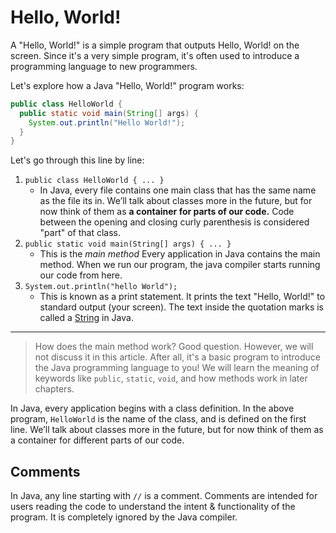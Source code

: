 # Hello, World!

A "Hello, World!" is a simple program that outputs Hello, World! on the screen. Since it's a very simple program, it's often used to introduce a programming language to new programmers.

Let's explore how a Java "Hello, World!" program works:

```java
public class HelloWorld { 
  public static void main(String[] args) { 
    System.out.println("Hello World!"); 
  }
}
```
Let's go through this line by line:

1. `public class HelloWorld { ... }`
    * In Java, every file contains one main class that has the same name as the file its in. We’ll talk about classes more in the future, but for now think of them as **a container for parts of our code.** Code between the opening and closing curly parenthesis is considered "part" of that class.
2. `public static void main(String[] args) { ... }`
    * This is the *main method* Every application in Java contains the main method. When we run our program, the java compiler starts running our code from here.
3. `System.out.println("hello World");`
    * This is known as a print statement. It prints the text "Hello, World!" to standard output (your screen). The text inside the quotation marks is called a [String](./Variables.md#) in Java.
--- 
>How does the main method work? Good question. However, we will not discuss it in this article. After all, it's a basic program to introduce the Java programming language to you! We will learn the meaning of keywords like `public`, `static`, `void`, and how methods work in later chapters.

In Java, every application begins with a class definition. In the above program, `HelloWorld` is the name of the class, and is defined on the first line. We’ll talk about classes more in the future, but for now think of them as a container for different parts of our code.


## Comments

In Java, any line starting with `//` is a comment. Comments are intended for users reading the code to understand the intent & functionality of the program. It is completely ignored by the Java compiler.
